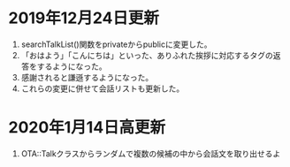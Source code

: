 # 2019年12月24日更新
1. searchTalkList()関数をprivateからpublicに変更した。
2. 「おはよう」「こんにちは」といった、ありふれた挨拶に対応するタグの返答をするようになった。
3. 感謝されると謙遜するようになった。
4. これらの変更に併せて会話リストも更新した。

# 2020年1月14日高更新
1. OTA::Talkクラスからランダムで複数の候補の中から会話文を取り出せるよ